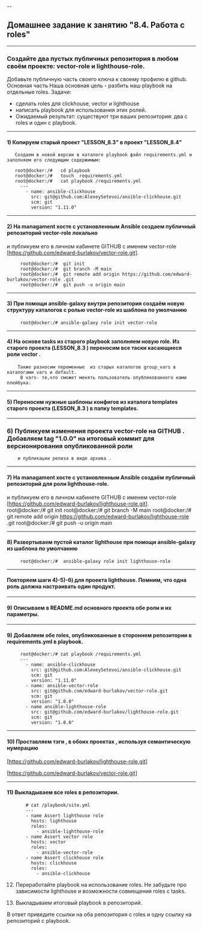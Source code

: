 --
## Домашнее задание к занятию "8.4. Работа с roles"

----
### Создайте два пустых публичных репозитория в любом своём проекте: vector-role и lighthouse-role.
Добавьте публичную часть своего ключа к своему профилю в github.
Основная часть
Наша основная цель - разбить наш playbook на отдельные roles. 
Задачи: 
 - сделать roles для clickhouse, vector и lighthouse 
 - написать playbook для использования этих ролей. 
 - Ожидаемый результат: существуют три ваших репозитория: два с roles и один с playbook.

---
#### 1) Копируем  старый проект "LESSON_8.3" в проект "LESSON_8.4" 
       Создаем в новой версии в каталоге playbook файл requirements.yml и заполняем его следующим содержимым:

       root@docker:/#   cd playbook
       root@docker:/#   touch  requirements.yml 
       root@docker:/#   cat playbook /requirements.yml
         ---
           - name: ansible-clickhouse 
             src: git@github.com:AlexeySetevoi/ansible-clickhouse.git
             scm: git
             version: "1.11.0"

---
#### 2) На managament хосте  с установленным Ansible cоздаем  публичный репозиторий vector-role локально 
и  публикуем его  в личном кабинете GITHUB с именем vector-role  [https://github.com/edward-burlakov/vector-role.git].
         
         root@docker:/#  git init
         root@docker:/#  git branch -M main
         root@docker:/#  git remote add origin https://github.com/edward-burlakov/vector-role .git
         root@docker:/#  git push -u origin main
--- 
#### 3) При помощи ansible-galaxy внутри репозитория создаём новую структуру каталогов с ролью vector-role  из шаблона  по умолчанию

         root@docker:/# ansible-galaxy role init vector-role
---
#### 4) На основе tasks из старого playbook заполняем  новую role. Из старого проекта (LESSON_8.3 ) переносим все таски касающиеся роли vector .
        Также разносим переменные  из старых каталогов group_vars в  каталогами vars и default. 
         В vars- те,что сможет менять пользователь опубликованного нами плейбука.
---
#### 5) Переносим нужные шаблоны конфигов  из каталога templates старого проекта (LESSON_8.3 )  в  папку templates.

---
###  6) Публикуем изменения проекта vector-role на GITHUB . Добавляем  tag "1.0.0"  на итоговый коммит для версионирования  опубликованной роли
        и публикации релиза в виде архива .

---
#### 7) На managament хосте  с установленным Ansible  создаём публичный репозиторий для роли  lighthouse-role.
и  публикуем его  в личном кабинете GITHUB с именем vector-role  [https://github.com/edward-burlakov/lighthouse-role.git].       
          root@docker:/#  git init
          root@docker:/#  git branch -M main
          root@docker:/#  git remote add origin https://github.com/edward-burlakov/lighthouse-role .git
          root@docker:/#  git push -u origin main
          
--- 
#### 8)   Развертываем пустой каталог  lighthouse  при помощи ansible-galaxy из шаблона  по умолчанию
       
         root@docker:/#  ansible-galaxy role init lighthouse-role
---
####  Повторяем шаги 4)-5)-6) для  проекта lighthouse.  Помним, что одна роль должна настраивать один продукт. 

---
#### 9) Описываем в README.md  основного проекта обе роли и их параметры.

---
#### 9) Добавляем обе roles, опубликованные  в стороннем репозитории  в requirements.yml в playbook.

         root@docker:/# cat playbook /requirements.yml
         ---
           - name: ansible-clickhouse 
             src: git@github.com:AlexeySetevoi/ansible-clickhouse.git
             scm: git
             version: "1.11.0"
           - name: ansible-vector-role
             src: git@github.com/edward-burlakov/vector-role.git
             scm: git
             version: "1.0.0"
           - name ansible-lighthouse-role           
             src: git@github.com/edward-burlakov/lighthouse-role.git
             scm: git
             version: "1.0.0"

---
#### 10) Проставляем тэги , в обоих проектах , используя семантическую нумерацию  

[https://github.com/edward-burlakov/lighthouse-role.git]

[https://github.com/edward-burlakov/vector-role.git]

---
#### 11) Выкладываем все roles в репозитории. 

           # cat /playbook/site.yml
           ---
           - name Assert lighthouse role
             hosts: lighthouse
             roles:
               - ansible-lighthouse-role 
           - name Assert vector role
             hosts: vector
             roles:
               - ansible-vector-role
           - name Assert clickhouse role
             hosts: clickhouse
             roles:
               - ansible-clickhouse



12) Переработайте playbook на использование roles. Не забудьте про зависимости lighthouse и возможности совмещения roles с tasks.



13) Выкладываем итоговый playbook в репозиторий.

В ответ приведите ссылки на оба репозитория с roles и одну ссылку на репозиторий с playbook.